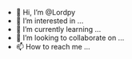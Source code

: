 - 👋 Hi, I’m @Lordpy
- 👀 I’m interested in ...
- 🌱 I’m currently learning ...
- 💞️ I’m looking to collaborate on ...
- 📫 How to reach me ...

<!---
Lordpy/Lordpy is a ✨ special ✨ repository because its `README.md` (this file) appears on your GitHub profile.
You can click the Preview link to take a look at your changes.
--->
